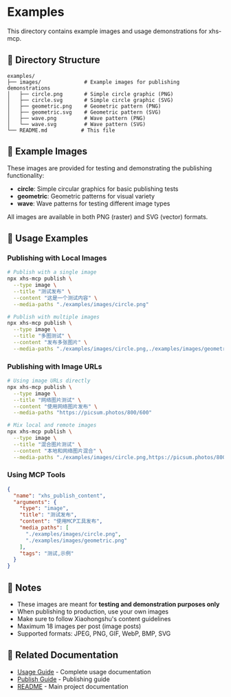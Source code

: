 # Examples

This directory contains example images and usage demonstrations for xhs-mcp.

## 📁 Directory Structure

```
examples/
├── images/              # Example images for publishing demonstrations
│   ├── circle.png       # Simple circle graphic (PNG)
│   ├── circle.svg       # Simple circle graphic (SVG)
│   ├── geometric.png    # Geometric pattern (PNG)
│   ├── geometric.svg    # Geometric pattern (SVG)
│   ├── wave.png         # Wave pattern (PNG)
│   └── wave.svg         # Wave pattern (SVG)
└── README.md           # This file
```

## 🎨 Example Images

These images are provided for testing and demonstrating the publishing functionality:

- **circle**: Simple circular graphics for basic publishing tests
- **geometric**: Geometric patterns for visual variety
- **wave**: Wave patterns for testing different image types

All images are available in both PNG (raster) and SVG (vector) formats.

## 🚀 Usage Examples

### Publishing with Local Images

```bash
# Publish with a single image
npx xhs-mcp publish \
  --type image \
  --title "测试发布" \
  --content "这是一个测试内容" \
  --media-paths "./examples/images/circle.png"

# Publish with multiple images
npx xhs-mcp publish \
  --type image \
  --title "多图测试" \
  --content "发布多张图片" \
  --media-paths "./examples/images/circle.png,./examples/images/geometric.png,./examples/images/wave.png"
```

### Publishing with Image URLs

```bash
# Using image URLs directly
npx xhs-mcp publish \
  --type image \
  --title "网络图片测试" \
  --content "使用网络图片发布" \
  --media-paths "https://picsum.photos/800/600"

# Mix local and remote images
npx xhs-mcp publish \
  --type image \
  --title "混合图片测试" \
  --content "本地和网络图片混合" \
  --media-paths "./examples/images/circle.png,https://picsum.photos/800/600"
```

### Using MCP Tools

```json
{
  "name": "xhs_publish_content",
  "arguments": {
    "type": "image",
    "title": "测试发布",
    "content": "使用MCP工具发布",
    "media_paths": [
      "./examples/images/circle.png",
      "./examples/images/geometric.png"
    ],
    "tags": "测试,示例"
  }
}
```

## 📝 Notes

- These images are meant for **testing and demonstration purposes only**
- When publishing to production, use your own images
- Make sure to follow Xiaohongshu's content guidelines
- Maximum 18 images per post (image posts)
- Supported formats: JPEG, PNG, GIF, WebP, BMP, SVG

## 🔗 Related Documentation

- [Usage Guide](../docs/USAGE_GUIDE.md) - Complete usage documentation
- [Publish Guide](../docs/PUBLISH_GUIDE.md) - Publishing guide
- [README](../README.md) - Main project documentation

